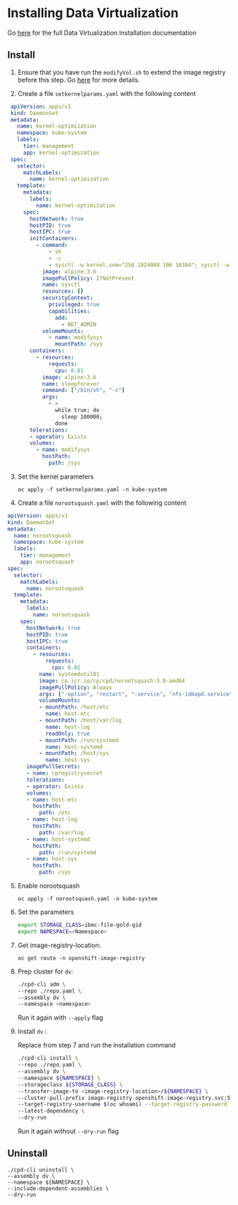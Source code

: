 # Installing Data Virtualization

Go [here](https://www.ibm.com/support/knowledgecenter/SSQNUZ_3.5.0/svc-dv/install-dv.html) for the full Data Virtualization Installation documentation

## Install

1. Ensure that you have run the `modifyVol.sh` to extend the image registry before this step. Go [here](https://github.com/ibm-hcbt/cp4d-install/tree/main/3.5#install-additional-assemblies) for more details.

2. Create a file `setkernelparams.yaml` with the following content

```yaml
 apiVersion: apps/v1
 kind: DaemonSet
 metadata:
   name: kernel-optimization
   namespace: kube-system
   labels:
     tier: management
     app: kernel-optimization
 spec:
   selector:
     matchLabels:
       name: kernel-optimization
   template:
     metadata:
       labels:
         name: kernel-optimization
     spec:
       hostNetwork: true
       hostPID: true
       hostIPC: true
       initContainers:
         - command:
             - sh
             - -c
             - sysctl -w kernel.sem="250 1024000 100 16384"; sysctl -w kernel.msgmax="65536"; sysctl -w kernel.msgmnb="65536"; sysctl -w kernel.msgmni="32768"; sysctl -w kernel.shmmni="16384"; sysctl -w vm.max_map_count="262144"; sysctl -w kernel.shmall="33554432"; sysctl -w kernel.shmmax="68719476736"; sysctl -p;
           image: alpine:3.6
           imagePullPolicy: IfNotPresent
           name: sysctl
           resources: {}
           securityContext:
             privileged: true
             capabilities:
               add:
                 - NET_ADMIN
           volumeMounts:
             - name: modifysys
               mountPath: /sys
       containers:
         - resources:
             requests:
               cpu: 0.01
           image: alpine:3.6
           name: sleepforever
           command: ["/bin/sh", "-c"]
           args:
             - >
               while true; do
                 sleep 100000;
               done
       tolerations:
       - operator: Exists
       volumes:
         - name: modifysys
           hostPath:
             path: /sys
   ```

3. Set the kernel parameters

    `oc apply -f setkernelparams.yaml -n kube-system`

4. Create a file `norootsquash.yaml` with the following content

```yaml
apiVersion: apps/v1
kind: DaemonSet
metadata:
  name: norootsquash
  namespace: kube-system
  labels:
    tier: management
    app: norootsquash
spec:
  selector:
    matchLabels:
      name: norootsquash
  template:
    metadata:
      labels:
        name: norootsquash
    spec:
      hostNetwork: true
      hostPID: true
      hostIPC: true
      containers:
        - resources:
            requests:
              cpu: 0.01
          name: systemdutil01
          image: cp.icr.io/cp/cpd/norootsquash:3.0-amd64
          imagePullPolicy: Always
          args: ["-option", "restart", "-service", "nfs-idmapd.service"]
          volumeMounts:
          - mountPath: /host/etc
            name: host-etc
          - mountPath: /host/var/log
            name: host-log
            readOnly: true
          - mountPath: /run/systemd
            name: host-systemd
          - mountPath: /host/sys
            name: host-sys
      imagePullSecrets:
      - name: cpregistrysecret
      tolerations:
      - operator: Exists
      volumes:
      - name: host-etc
        hostPath:
          path: /etc
      - name: host-log
        hostPath:
          path: /var/log
      - name: host-systemd
        hostPath:
          path: /run/systemd
      - name: host-sys
        hostPath:
          path: /sys
```

5. Enable norootsquash

    `oc apply -f norootsquash.yaml -n kube-system`

6. Set the parameters

    ```bash
    export STORAGE_CLASS=ibmc-file-gold-gid
    export NAMESPACE=<Namespace>
    ```

7. Get image-registry-location:

    `oc get route -n openshift-image-registry`

8. Prep cluster for `dv`:

    ```bash
    ./cpd-cli adm \
    --repo ./repo.yaml \
    --assembly dv \
    --namespace <namespace>
    ```

    Run it again with `--apply` flag

9. Install `dv` :

    Replace <image-registry-location> from step 7 and run the installation command

    ```bash
    ./cpd-cli install \
    --repo ./repo.yaml \
    --assembly dv \
    --namespace ${NAMESPACE} \
    --storageclass ${STORAGE_CLASS} \
    --transfer-image-to <image-registry-location>/${NAMESPACE} \
    --cluster-pull-prefix image-registry.openshift-image-registry.svc:5000/${NAMESPACE}  \
    --target-registry-username $(oc whoami) --target-registry-password $(oc whoami -t) --insecure-skip-tls-verify \
    --latest-dependency \
    --dry-run
    ```

    Run it again without `--dry-run` flag

## Uninstall


    ./cpd-cli uninstall \
    --assembly dv \
    --namespace ${NAMESPACE} \
    --include-dependent-assemblies \
    --dry-run

